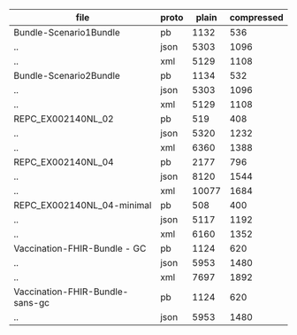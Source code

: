 file	                     | proto    | plain	   | compressed
-----------------------------|----------|----------|-----------------
Bundle-Scenario1Bundle	| pb	|     1132 |	     536
..                            	| json	|     5303 |	    1096
..                            	| xml	|     5129 |	    1108
Bundle-Scenario2Bundle	| pb	|     1134 |	     532
..                            	| json	|     5303 |	    1096
..                            	| xml	|     5129 |	    1108
REPC_EX002140NL_02	| pb	|      519 |	     408
..                            	| json	|     5320 |	    1232
..                            	| xml	|     6360 |	    1388
REPC_EX002140NL_04	| pb	|     2177 |	     796
..                            	| json	|     8120 |	    1544
..                            	| xml	|    10077 |	    1684
REPC_EX002140NL_04-minimal	| pb	|      508 |	     400
..                            	| json	|     5117 |	    1192
..                            	| xml	|     6160 |	    1352
Vaccination-FHIR-Bundle - GC	| pb	|     1124 |	     620
..                            	| json	|     5953 |	    1480
..                            	| xml	|     7697 |	    1892
Vaccination-FHIR-Bundle-sans-gc	| pb	|     1124 |	     620
..                            	| json	|     5953 |	    1480
